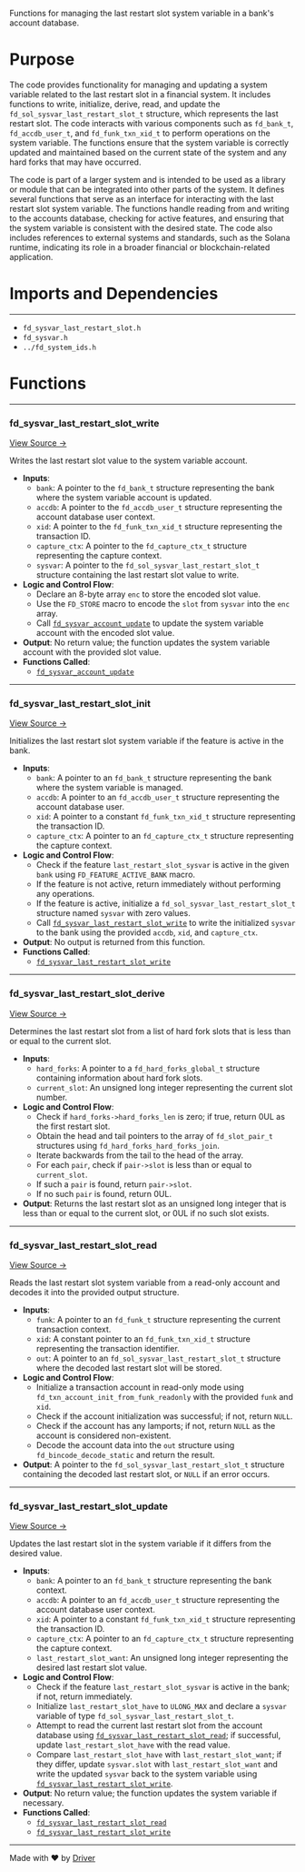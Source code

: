 <!--------------------------------------------------------------------------------->
<!-- IMPORTANT: This file is auto-generated by Driver (https://driver.ai). -------->
<!-- Manual edits may be overwritten on future commits. --------------------------->
<!--------------------------------------------------------------------------------->

Functions for managing the last restart slot system variable in a bank's account database.

# Purpose
The code provides functionality for managing and updating a system variable related to the last restart slot in a financial system. It includes functions to write, initialize, derive, read, and update the `fd_sol_sysvar_last_restart_slot_t` structure, which represents the last restart slot. The code interacts with various components such as `fd_bank_t`, `fd_accdb_user_t`, and `fd_funk_txn_xid_t` to perform operations on the system variable. The functions ensure that the system variable is correctly updated and maintained based on the current state of the system and any hard forks that may have occurred.

The code is part of a larger system and is intended to be used as a library or module that can be integrated into other parts of the system. It defines several functions that serve as an interface for interacting with the last restart slot system variable. The functions handle reading from and writing to the accounts database, checking for active features, and ensuring that the system variable is consistent with the desired state. The code also includes references to external systems and standards, such as the Solana runtime, indicating its role in a broader financial or blockchain-related application.
# Imports and Dependencies

---
- `fd_sysvar_last_restart_slot.h`
- `fd_sysvar.h`
- `../fd_system_ids.h`


# Functions

---
### fd\_sysvar\_last\_restart\_slot\_write<!-- {{#callable:fd_sysvar_last_restart_slot_write}} -->
[View Source →](<../../../../../../src/flamenco/runtime/sysvar/fd_sysvar_last_restart_slot.c#L5>)

Writes the last restart slot value to the system variable account.
- **Inputs**:
    - `bank`: A pointer to the `fd_bank_t` structure representing the bank where the system variable account is updated.
    - `accdb`: A pointer to the `fd_accdb_user_t` structure representing the account database user context.
    - `xid`: A pointer to the `fd_funk_txn_xid_t` structure representing the transaction ID.
    - `capture_ctx`: A pointer to the `fd_capture_ctx_t` structure representing the capture context.
    - `sysvar`: A pointer to the `fd_sol_sysvar_last_restart_slot_t` structure containing the last restart slot value to write.
- **Logic and Control Flow**:
    - Declare an 8-byte array `enc` to store the encoded slot value.
    - Use the `FD_STORE` macro to encode the `slot` from `sysvar` into the `enc` array.
    - Call [`fd_sysvar_account_update`](<fd_sysvar.c.md#fd_sysvar_account_update>) to update the system variable account with the encoded slot value.
- **Output**: No return value; the function updates the system variable account with the provided slot value.
- **Functions Called**:
    - [`fd_sysvar_account_update`](<fd_sysvar.c.md#fd_sysvar_account_update>)


---
### fd\_sysvar\_last\_restart\_slot\_init<!-- {{#callable:fd_sysvar_last_restart_slot_init}} -->
[View Source →](<../../../../../../src/flamenco/runtime/sysvar/fd_sysvar_last_restart_slot.c#L18>)

Initializes the last restart slot system variable if the feature is active in the bank.
- **Inputs**:
    - ``bank``: A pointer to an `fd_bank_t` structure representing the bank where the system variable is managed.
    - ``accdb``: A pointer to an `fd_accdb_user_t` structure representing the account database user.
    - ``xid``: A pointer to a constant `fd_funk_txn_xid_t` structure representing the transaction ID.
    - ``capture_ctx``: A pointer to an `fd_capture_ctx_t` structure representing the capture context.
- **Logic and Control Flow**:
    - Check if the feature `last_restart_slot_sysvar` is active in the given `bank` using `FD_FEATURE_ACTIVE_BANK` macro.
    - If the feature is not active, return immediately without performing any operations.
    - If the feature is active, initialize a `fd_sol_sysvar_last_restart_slot_t` structure named `sysvar` with zero values.
    - Call [`fd_sysvar_last_restart_slot_write`](<#fd_sysvar_last_restart_slot_write>) to write the initialized `sysvar` to the bank using the provided `accdb`, `xid`, and `capture_ctx`.
- **Output**: No output is returned from this function.
- **Functions Called**:
    - [`fd_sysvar_last_restart_slot_write`](<#fd_sysvar_last_restart_slot_write>)


---
### fd\_sysvar\_last\_restart\_slot\_derive<!-- {{#callable:fd_sysvar_last_restart_slot_derive}} -->
[View Source →](<../../../../../../src/flamenco/runtime/sysvar/fd_sysvar_last_restart_slot.c#L34>)

Determines the last restart slot from a list of hard fork slots that is less than or equal to the current slot.
- **Inputs**:
    - `hard_forks`: A pointer to a `fd_hard_forks_global_t` structure containing information about hard fork slots.
    - `current_slot`: An unsigned long integer representing the current slot number.
- **Logic and Control Flow**:
    - Check if `hard_forks->hard_forks_len` is zero; if true, return 0UL as the first restart slot.
    - Obtain the head and tail pointers to the array of `fd_slot_pair_t` structures using `fd_hard_forks_hard_forks_join`.
    - Iterate backwards from the tail to the head of the array.
    - For each `pair`, check if `pair->slot` is less than or equal to `current_slot`.
    - If such a `pair` is found, return `pair->slot`.
    - If no such `pair` is found, return 0UL.
- **Output**: Returns the last restart slot as an unsigned long integer that is less than or equal to the current slot, or 0UL if no such slot exists.


---
### fd\_sysvar\_last\_restart\_slot\_read<!-- {{#callable:fd_sysvar_last_restart_slot_read}} -->
[View Source →](<../../../../../../src/flamenco/runtime/sysvar/fd_sysvar_last_restart_slot.c#L57>)

Reads the last restart slot system variable from a read-only account and decodes it into the provided output structure.
- **Inputs**:
    - ``funk``: A pointer to an `fd_funk_t` structure representing the current transaction context.
    - ``xid``: A constant pointer to an `fd_funk_txn_xid_t` structure representing the transaction identifier.
    - ``out``: A pointer to an `fd_sol_sysvar_last_restart_slot_t` structure where the decoded last restart slot will be stored.
- **Logic and Control Flow**:
    - Initialize a transaction account in read-only mode using `fd_txn_account_init_from_funk_readonly` with the provided `funk` and `xid`.
    - Check if the account initialization was successful; if not, return `NULL`.
    - Check if the account has any lamports; if not, return `NULL` as the account is considered non-existent.
    - Decode the account data into the `out` structure using `fd_bincode_decode_static` and return the result.
- **Output**: A pointer to the `fd_sol_sysvar_last_restart_slot_t` structure containing the decoded last restart slot, or `NULL` if an error occurs.


---
### fd\_sysvar\_last\_restart\_slot\_update<!-- {{#callable:fd_sysvar_last_restart_slot_update}} -->
[View Source →](<../../../../../../src/flamenco/runtime/sysvar/fd_sysvar_last_restart_slot.c#L84>)

Updates the last restart slot in the system variable if it differs from the desired value.
- **Inputs**:
    - ``bank``: A pointer to an `fd_bank_t` structure representing the bank context.
    - ``accdb``: A pointer to an `fd_accdb_user_t` structure representing the account database user context.
    - ``xid``: A pointer to a constant `fd_funk_txn_xid_t` structure representing the transaction ID.
    - ``capture_ctx``: A pointer to an `fd_capture_ctx_t` structure representing the capture context.
    - ``last_restart_slot_want``: An unsigned long integer representing the desired last restart slot value.
- **Logic and Control Flow**:
    - Check if the feature `last_restart_slot_sysvar` is active in the bank; if not, return immediately.
    - Initialize `last_restart_slot_have` to `ULONG_MAX` and declare a `sysvar` variable of type `fd_sol_sysvar_last_restart_slot_t`.
    - Attempt to read the current last restart slot from the account database using [`fd_sysvar_last_restart_slot_read`](<#fd_sysvar_last_restart_slot_read>); if successful, update `last_restart_slot_have` with the read value.
    - Compare `last_restart_slot_have` with `last_restart_slot_want`; if they differ, update `sysvar.slot` with `last_restart_slot_want` and write the updated `sysvar` back to the system variable using [`fd_sysvar_last_restart_slot_write`](<#fd_sysvar_last_restart_slot_write>).
- **Output**: No return value; the function updates the system variable if necessary.
- **Functions Called**:
    - [`fd_sysvar_last_restart_slot_read`](<#fd_sysvar_last_restart_slot_read>)
    - [`fd_sysvar_last_restart_slot_write`](<#fd_sysvar_last_restart_slot_write>)



---
Made with ❤️ by [Driver](https://www.driver.ai/)